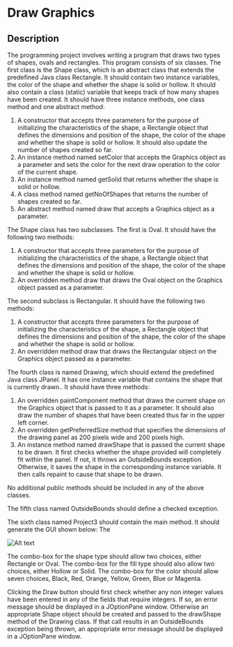 # Draw Graphics

## Description

The programming project involves writing a program that draws two types of shapes, ovals and rectangles. This program consists of six classes. The first class is the Shape class, which is an abstract class that extends the predefined Java class Rectangle. It should contain two instance variables, the color of the shape and whether the shape is solid or hollow. It should also contain a class (static) variable that keeps track of how many shapes have been created. It should have three instance methods, one class method and one abstract method:

1. A constructor that accepts three parameters for the purpose of initializing the characteristics of the shape, a Rectangle object that defines the dimensions and position of the shape, the color of the shape and whether the shape is solid or hollow. It should also update the number of shapes created so far.
2. An instance method named setColor that accepts the Graphics object as a parameter and sets the color for the next draw operation to the color of the current shape.
3. An instance method named getSolid that returns whether the shape is solid or hollow.
4. A class method named getNoOfShapes that returns the number of shapes created so far.
5. An abstract method named draw that accepts a Graphics object as a parameter.

The Shape class has two subclasses. The first is Oval. It should have the following two methods:

1. A constructor that accepts three parameters for the purpose of initializing the characteristics of the shape, a Rectangle object that defines the dimensions and position of the shape, the color of the shape and whether the shape is solid or hollow.
2. An overridden method draw that draws the Oval object on the Graphics object passed as a parameter.

The second subclass is Rectangular. It should have the following two methods:

1. A constructor that accepts three parameters for the purpose of initializing the characteristics of the shape, a Rectangle object that defines the dimensions and position of the shape, the color of the shape and whether the shape is solid or hollow.
2. An overridden method draw that draws the Rectangular object on the Graphics object passed as a parameter.

The fourth class is named Drawing, which should extend the predefined Java class JPanel. It has one instance variable that contains the shape that is currently drawn.. It should have three methods:

1. An overridden paintComponent method that draws the current shape on the Graphics object that is passed to it as a parameter. It should also draw the number of shapes that have been created thus far in the upper left corner.
2. An overridden getPreferredSize method that specifies the dimensions of the drawing panel as 200 pixels wide and 200 pixels high.
3. An instance method named drawShape that is passed the current shape to be drawn. It first checks whether the shape provided will completely fit within the panel. If not, it throws an OutsideBounds exception. Otherwise, it saves the shape in the corresponding instance variable. It then calls repaint to cause that shape to be drawn.

No additional public methods should be included in any of the above classes.

The fifth class named OutsideBounds should define a checked exception.

The sixth class named Project3 should contain the main method. It should generate the GUI shown below:
The

![Alt text](https://github.com/lavivien-cs-projects/drawGraphics/blob/master/geometrics.jpg?raw=true "Title")

The combo-box for the shape type should allow two choices, either Rectangle or Oval. The combo-box for the fill type should also allow two choices, either Hollow or Solid. The combo-box for the color should allow seven choices, Black, Red, Orange, Yellow, Green, Blue or Magenta.

Clicking the Draw button should first check whether any non integer values have been entered in any of the fields that require integers. If so, an error message should be displayed in a JOptionPane window. Otherwise an appropriate Shape object should be created and passed to the drawShape method of the Drawing class. If that call results in an OutsideBounds exception being thrown, an appropriate error message should be displayed in a JOptionPane window.


